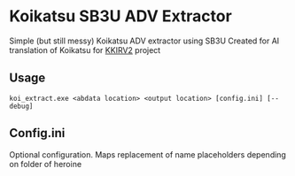 # Koikatsu SB3U ADV Extractor
Simple (but still messy) Koikatsu ADV extractor using SB3U
Created for AI translation of Koikatsu for [KKIRV2](https://github.com/ilyabelka/KKIRV2_Patch) project

## Usage
`koi_extract.exe <abdata location> <output location> [config.ini] [--debug]`

## Config.ini
Optional configuration. Maps replacement of name placeholders depending on folder of heroine
